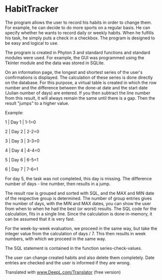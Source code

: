 # HabitTracker
The program allows the user to record his habits in order to change them. For example, he can decide to do more sports on a regular basis. He can specify whether he wants to record daily or weekly habits. When he fulfills his task, he simply puts a check in a checkbox. The program is designed to be easy and logical to use.

The program is created in Phyton 3 and standard functions and standard modules were used. For example, the GUI was programmed using the Tkinter module and the data was stored in SQLite. 

On an information page, the longest and shortest series of the user's confirmations is displayed. The calculation of these series is done directly on the database. For this purpose, a virtual table is created in which the row number and the difference between the done-at date and the start date (Julian number of days) are entered. If you then subtract the line number from this result, it will always remain the same until there is a gap. Then the result "jumps" to a higher value. 

Example:

1 | Day 1 | 1-1=0 

2 | Day 2 | 2-2=0

3 | Day 3 | 3-3=0

4 | Day 4 | 4-4=0

5 | Day 6 | 6-5=1

6 | Day 7 | 7-6=1

For day 5, the task was not completed, this day is missing. The difference number of days - line number, then results in a jump.

The result row is grouped and sorted with SQL, and the MAX and MIN date of the respective group is determined. The number of group entries gives the number of days, with the MIN and MAX dates, you can show the user from when to when he had the best (or worst) results. The SQL code for the calculation, fits in a single line. Since the calculation is done in-memory, it can be assumed that it is very fast.

For the week-by-week evaluation, we proceed in the same way, but take the integer value from the calculation of days / 7. This then results in week numbers, with which we proceed in the same way.

The SQL statement is contained in the function series-check-values.

The user can change created habits and also delete them completely. Date entries are checked and the user is informed if they are wrong.

Translated with www.DeepL.com/Translator (free version)
